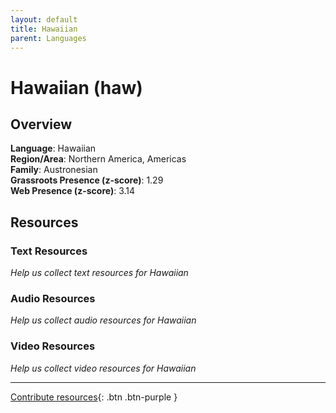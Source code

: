 ```yaml
---
layout: default
title: Hawaiian
parent: Languages
---
```


# Hawaiian (haw)

## Overview

**Language**: Hawaiian  
**Region/Area**: Northern America, Americas  
**Family**: Austronesian  
**Grassroots Presence (z-score)**: 1.29  
**Web Presence (z-score)**: 3.14  

## Resources

### Text Resources
*Help us collect text resources for Hawaiian*

### Audio Resources
*Help us collect audio resources for Hawaiian*

### Video Resources
*Help us collect video resources for Hawaiian*

---

[Contribute resources](https://forms.office.com/e/1SfLJx3u1r){: .btn .btn-purple }
